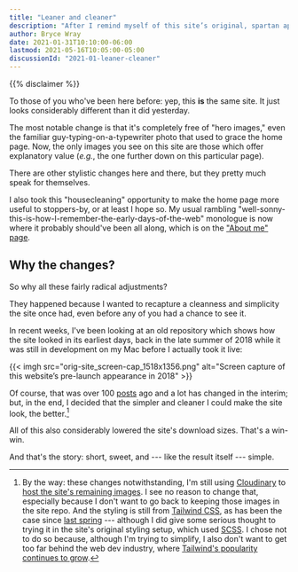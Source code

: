 ```yaml
---
title: "Leaner and cleaner"
description: "After I remind myself of this site’s original, spartan appearance, changes result."
author: Bryce Wray
date: 2021-01-31T10:10:00-06:00
lastmod: 2021-05-16T10:05:00-05:00
discussionId: "2021-01-leaner-cleaner"
---
```


{{% disclaimer %}}

To those of you who've been here before: yep, this **is** the same site. It just looks considerably different than it did yesterday.

The most notable change is that it's completely free of "hero images," even the familiar guy-typing-on-a-typewriter photo that used to grace the home page. Now, the only images you see on this site are those which offer explanatory value (*e.g.*, the one further down on this particular page).

There are other stylistic changes here and there, but they pretty much speak for themselves.

I also took this "housecleaning" opportunity to make the home page more useful to stoppers-by, or at least I hope so. My usual rambling "well-sonny-this-is-how-I-remember-the-early-days-of-the-web" monologue is now where it probably should've been all along, which is on the ["About me" page](/about).

## Why the changes?

So why all these fairly radical adjustments?

They happened because I wanted to recapture a cleanness and simplicity the site once had, even before any of you had a chance to see it.

In recent weeks, I've been looking at an old repository which shows how the site looked in its earliest days, back in the late summer of 2018 while it was still in development on my Mac before I actually took it live:

{{< imgh src="orig-site_screen-cap_1518x1356.png" alt="Screen capture of this website’s pre-launch appearance in 2018" >}}

Of course, that was over 100 [posts](/posts) ago and a lot has changed in the interim; but, in the end, I decided that the simpler and cleaner I could make the site look, the better.[^BTW]

[^BTW]: By the way: these changes notwithstanding, I'm still using [Cloudinary](https://cloudinary.com) to [host the site's remaining images](/posts/2020/07/transformed). I see no reason to change that, especially because I don't want to go back to keeping those images in the site repo. And the styling is still from [Tailwind CSS](https://tailwindcss.com), as has been the case since [last spring](/posts/2020/05/going-solo-eleventy) --- although I did give some serious thought to trying it in the site's original styling setup, which used [SCSS](https://sass-lang.com). I chose not to do so because, although I'm trying to simplify, I also don't want to get too far behind the web dev industry, where [Tailwind's popularity continues to grow](https://2020.stateofcss.com/en-US/technologies/css-frameworks/).

All of this also considerably lowered the site's download sizes. That's a win-win.

And that's the story: short, sweet, and --- like the result itself --- simple.
